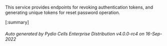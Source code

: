 






This service provides endpoints for revoking authentication tokens, and generating unique tokens for reset password operation.

[:summary]

###### Auto generated by Pydio Cells Enterprise Distribution v4.0.0-rc4 on 16-Sep-2022
